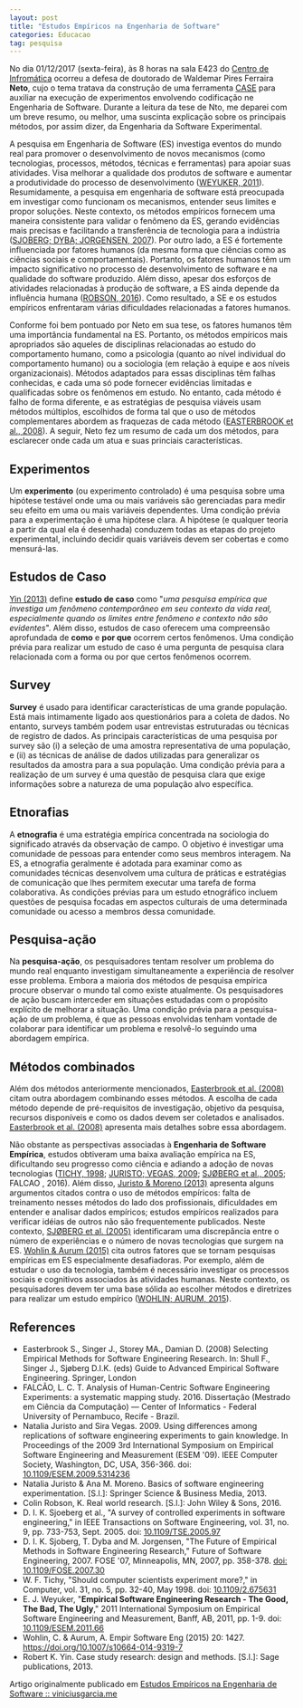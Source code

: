 ```yaml
---
layout: post
title: "Estudos Empíricos na Engenharia de Software"
categories: Educacao
tag: pesquisa
---
```


No dia 01/12/2017 (sexta-feira), às 8 horas na sala E423 do [Centro de Infromática](http://www.cin.ufpe.br) ocorreu a defesa de doutorado de Waldemar Pires Ferraira **Neto**, cujo o tema tratava da construção de uma ferramenta [CASE](https://pt.wikipedia.org/wiki/Ferramenta_CASE) para auxiliar na execução de experimentos envolvendo codificação ne Engenharia de Software. Durante a leitura da tese de Nto, me deparei com um breve resumo, ou melhor, uma suscinta explicação sobre os principais métodos, por assim dizer, da Engenharia da Software Experimental.

A pesquisa em Engenharia de Software (ES) investiga eventos do mundo real para promover o desenvolvimento de novos mecanismos (como tecnologias, processos, métodos, técnicas e ferramentas) para apoiar suas atividades. Visa melhorar a qualidade dos produtos de software e aumentar a produtividade do processo de desenvolvimento ([WEYUKER, 2011](http://ieeexplore.ieee.org/document/6092548/)). Resumidamente, a pesquisa em engenharia de software está preocupada em investigar como funcionam os mecanismos, entender seus limites e propor soluções. Neste contexto, os métodos empíricos fornecem uma maneira consistente para validar o fenômeno da ES, gerando evidências mais precisas e facilitando a transferência de tecnologia para a indústria ([SJOBERG; DYBA; JORGENSEN, 2007](http://ieeexplore.ieee.org/document/4221632/)). Por outro lado, a ES é fortemente influenciada por fatores humanos (da mesma forma que ciências como as ciências sociais e comportamentais). Portanto, os fatores humanos têm um impacto significativo no processo de desenvolvimento de software e na qualidade do software produzido. Além disso, apesar dos esforços de atividades relacionadas à produção de software, a ES ainda depende da influência humana ([ROBSON, 2016](http://www.wiley.com/WileyCDA/WileyTitle/productCd-1118531507.html)). Como resultado, a SE e os estudos empíricos enfrentaram várias dificuldades relacionadas a fatores humanos.

Conforme foi bem pontuado por Neto em sua tese, os fatores humanos têm uma importância fundamental na ES. Portanto, os métodos empíricos mais apropriados são aqueles de disciplinas relacionadas ao estudo do comportamento humano, como a psicologia (quanto ao nível individual do comportamento humano) ou a sociologia (em relação à equipe e aos níveis organizacionais). Métodos adaptados para essas disciplinas têm falhas conhecidas, e cada uma só pode fornecer evidências limitadas e qualificadas sobre os fenômenos em estudo. No entanto, cada método é falho de forma diferente, e as estratégias de pesquisa viáveis usam métodos múltiplos, escolhidos de forma tal que o uso de métodos complementares  abordem as fraquezas de cada método ([EASTERBROOK et al., 2008](https://link.springer.com/chapter/10.1007%2F978-1-84800-044-5_11)). A seguir, Neto fez um resumo de cada um dos métodos, para esclarecer onde cada um atua e suas princiais características.

## Experimentos

Um **experimento** (ou experimento controlado) é uma pesquisa sobre uma hipótese testável onde uma ou mais variáveis são gerenciadas para medir seu efeito em uma ou mais variáveis dependentes. Uma condição prévia para a experimentação é uma hipótese clara. A hipótese (e qualquer teoria a partir da qual ela é desenhada) conduzem todas as etapas do projeto experimental, incluindo decidir quais variáveis devem ser cobertas e como mensurá-las.

## Estudos de Caso

[Yin (2013)](https://www.amazon.com/Case-Study-Research-Methods-Applied/dp/1452242569) define **estudo de caso** como "_uma pesquisa empírica que investiga um fenômeno contemporâneo em seu contexto da vida real, especialmente quando os limites entre fenômeno e contexto não são evidentes_". Além disso, estudos de caso oferecem uma compreensão aprofundada de **como** e **por que** ocorrem certos fenômenos. Uma condição prévia para realizar um estudo de caso é uma pergunta de pesquisa clara relacionada com a forma ou por que certos fenômenos ocorrem.

## Survey

**Survey** é usado para identificar características de uma grande população. Está mais intimamente ligado aos questionários para a coleta de dados. No entanto, surveys também podem usar entrevistas estruturadas ou técnicas de registro de dados. As principais características de uma pesquisa por survey são (i) a seleção de uma amostra representativa de uma população, e (ii) as técnicas de análise de dados utilizadas para generalizar os resultados da amostra para a sua população. Uma condição prévia para a realização de um survey é uma questão de pesquisa clara que exige informações sobre a natureza de uma população alvo específica.

## Etnorafias

A **etnografia** é uma estratégia empírica concentrada na sociologia do significado através da observação de campo. O objetivo é investigar uma comunidade de pessoas para entender como seus membros interagem. Na ES, a etnografia geralmente é adotada para examinar como as comunidades técnicas desenvolvem uma cultura de práticas e estratégias de comunicação que lhes permitem executar uma tarefa de forma colaborativa. As condições prévias para um estudo etnográfico incluem questões de pesquisa focadas em aspectos culturais de uma determinada comunidade ou acesso a membros dessa comunidade.

## Pesquisa-ação

Na **pesquisa-ação**, os pesquisadores tentam resolver um problema do mundo real enquanto investigam simultaneamente a experiência de resolver esse problema. Embora a maioria dos métodos de pesquisa empírica procure observar o mundo tal como existe atualmente. Os pesquisadores de ação buscam interceder em situações estudadas com o propósito explícito de melhorar a situação. Uma condição prévia para a pesquisa-ação de um problema, é que as pessoas envolvidas tenham vontade de colaborar para identificar um problema e resolvê-lo seguindo uma abordagem empírica.

## Métodos combinados

Além dos métodos anteriormente mencionados, [Easterbrook et al. (2008)](https://link.springer.com/chapter/10.1007%2F978-1-84800-044-5_11) citam outra abordagem combinando esses métodos. A escolha de cada método depende de pré-requisitos de investigação, objetivo da pesquisa, recursos disponíveis e como os dados devem ser coletados e analisados. [Easterbrook et al. (2008)](https://link.springer.com/chapter/10.1007%2F978-1-84800-044-5_11) apresenta mais detalhes sobre essa abordagem.

Não obstante as perspectivas associadas à **Engenharia de Software Empírica**, estudos obtiveram uma baixa avaliação empírica na ES, dificultando seu progresso como ciência e adiando a adoção de novas tecnologias ([TICHY, 1998](http://ieeexplore.ieee.org/document/675631/); [JURISTO; VEGAS, 2009](http://ieeexplore.ieee.org/xpl/articleDetails.jsp?arnumber=5463362&filter%3DAND%28p_IS_Number%3A5463276%29); [SJØBERG et al., 2005](http://ieeexplore.ieee.org/xpls/abs_all.jsp?arnumber=1514443); FALCAO , 2016). Além disso, [Juristo & Moreno (2013)](http://www.springer.com/br/book/9780792379904) apresenta alguns argumentos citados contra o uso de métodos empíricos: falta de treinamento nesses métodos do lado dos profissionais, dificuldades em entender e analisar dados empíricos; estudos empíricos realizados para verificar idéias de outros não são frequentemente publicados. Neste contexto, [SJØBERG et al. (2005)](http://ieeexplore.ieee.org/xpls/abs_all.jsp?arnumber=1514443) identificaram uma discrepância entre o número de experiências e o número de novas tecnologias que surgem na ES. [Wohlin & Aurum (2015)](https://link.springer.com/article/10.1007/s10664-014-9319-7) cita outros fatores que se tornam pesquisas empíricas em ES especialmente desafiadoras. Por exemplo, além de estudar o uso da tecnologia, também é necessário investigar os processos sociais e cognitivos associados às atividades humanas. Neste contexto, os pesquisadores devem ter uma base sólida ao escolher métodos e diretrizes para realizar um estudo empírico ([WOHLIN; AURUM, 2015](https://link.springer.com/article/10.1007/s10664-014-9319-7)).

## References

* Easterbrook S., Singer J., Storey MA., Damian D. (2008) Selecting Empirical Methods for Software Engineering Research. In: Shull F., Singer J., Sjøberg D.I.K. (eds) Guide to Advanced Empirical Software Engineering. Springer, London
* FALCÃO, L. C. T. Analysis of Human-Centric Software Engineering Experiments: a systematic mapping study. 2016. Dissertação (Mestrado em Ciência da Computação) — Center of Informatics - Federal University of Pernambuco, Recife - Brazil.
* Natalia Juristo and Sira Vegas. 2009. Using differences among replications of software engineering experiments to gain knowledge. In Proceedings of the 2009 3rd International Symposium on Empirical Software Engineering and Measurement (ESEM '09). IEEE Computer Society, Washington, DC, USA, 356-366. doi: [10.1109/ESEM.2009.5314236](http://dx.doi.org/10.1109/ESEM.2009.5314236)
* Natalia Juristo & Ana M. Moreno. Basics of software engineering experimentation. [S.l.]: Springer Science & Business Media, 2013.
* Colin Robson, K. Real world research. [S.l.]: John Wiley & Sons, 2016.
* D. I. K. Sjoeberg et al., "A survey of controlled experiments in software engineering," in IEEE Transactions on Software Engineering, vol. 31, no. 9, pp. 733-753, Sept. 2005.
doi: [10.1109/TSE.2005.97](http://ieeexplore.ieee.org/stamp/stamp.jsp?tp=&arnumber=1514443&isnumber=32435)
* D. I. K. Sjoberg, T. Dyba and M. Jorgensen, "The Future of Empirical Methods in Software Engineering Research," Future of Software Engineering, 2007. FOSE '07, Minneapolis, MN, 2007, pp. 358-378. [doi: 10.1109/FOSE.2007.30](http://ieeexplore.ieee.org/stamp/stamp.jsp?tp=&arnumber=4221632&isnumber=4221601)
* W. F. Tichy, "Should computer scientists experiment more?," in Computer, vol. 31, no. 5, pp. 32-40, May 1998. doi: [10.1109/2.675631](http://ieeexplore.ieee.org/stamp/stamp.jsp?tp=&arnumber=675631&isnumber=14870)
* E. J. Weyuker, "**Empirical Software Engineering Research - The Good, The Bad, The Ugly**," 2011 International Symposium on Empirical Software Engineering and Measurement, Banff, AB, 2011, pp. 1-9. doi: [10.1109/ESEM.2011.66](http://ieeexplore.ieee.org/stamp/stamp.jsp?tp=&arnumber=6092548&isnumber=6092538)
* Wohlin, C. & Aurum, A. Empir Software Eng (2015) 20: 1427. https://doi.org/10.1007/s10664-014-9319-7
* Robert K. Yin. Case study research: design and methods. [S.l.]: Sage publications, 2013.

Artigo originalmente publicado em [Estudos Empíricos na Engenharia de Software :: viniciusgarcia.me](vinicius3w.github.io/research/estudos-empiricos-na-engenharia-de-software/)